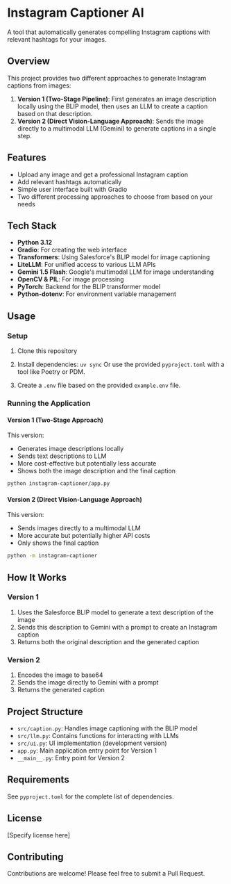# Instagram Captioner AI

A tool that automatically generates compelling Instagram captions with relevant hashtags for your images.

## Overview

This project provides two different approaches to generate Instagram captions from images:

1. **Version 1 (Two-Stage Pipeline)**: First generates an image description locally using the BLIP model, then uses an LLM to create a caption based on that description.
2. **Version 2 (Direct Vision-Language Approach)**: Sends the image directly to a multimodal LLM (Gemini) to generate captions in a single step.

## Features

- Upload any image and get a professional Instagram caption
- Add relevant hashtags automatically
- Simple user interface built with Gradio
- Two different processing approaches to choose from based on your needs

## Tech Stack

- **Python 3.12**
- **Gradio**: For creating the web interface
- **Transformers**: Using Salesforce's BLIP model for image captioning
- **LiteLLM**: For unified access to various LLM APIs
- **Gemini 1.5 Flash**: Google's multimodal LLM for image understanding
- **OpenCV & PIL**: For image processing
- **PyTorch**: Backend for the BLIP transformer model
- **Python-dotenv**: For environment variable management

## Usage

### Setup

1. Clone this repository
2. Install dependencies:
`uv sync`
Or use the provided `pyproject.toml` with a tool like Poetry or PDM.

3. Create a `.env` file based on the provided `example.env` file.

### Running the Application

#### Version 1 (Two-Stage Approach)
This version:
- Generates image descriptions locally
- Sends text descriptions to LLM
- More cost-effective but potentially less accurate
- Shows both the image description and the final caption

```bash 
python instagram-captioner/app.py
```

#### Version 2 (Direct Vision-Language Approach)
This version:
- Sends images directly to a multimodal LLM
- More accurate but potentially higher API costs
- Only shows the final caption

```bash
python -m instagram-captioner
```

## How It Works

### Version 1
1. Uses the Salesforce BLIP model to generate a text description of the image
2. Sends this description to Gemini with a prompt to create an Instagram caption
3. Returns both the original description and the generated caption

### Version 2
1. Encodes the image to base64
2. Sends the image directly to Gemini with a prompt
3. Returns the generated caption

## Project Structure

- `src/caption.py`: Handles image captioning with the BLIP model
- `src/llm.py`: Contains functions for interacting with LLMs
- `src/ui.py`: UI implementation (development version)
- `app.py`: Main application entry point for Version 1
- `__main__.py`: Entry point for Version 2

## Requirements

See `pyproject.toml` for the complete list of dependencies.

## License

[Specify license here]

## Contributing

Contributions are welcome! Please feel free to submit a Pull Request.
